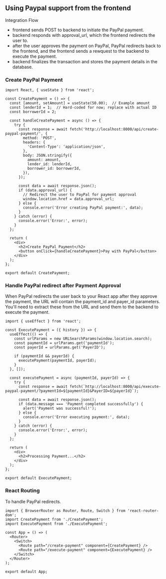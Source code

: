 ## Using Paypal support from the frontend

Integration Flow
- frontend sends POST to backend to initiate the PayPal payment.
- backend responds with approval_url, which the frontend redirects the user to.
- after the user approves the payment on PayPal, PayPal redirects back to the frontend, and the frontend sends a rewquest to the backend to execute the payment.
- backend finalizes the transaction and stores the payment details in the database.

### Create PayPal Payment

```
import React, { useState } from 'react';

const CreatePayment = () => {
  const [amount, setAmount] = useState(50.00);  // Example amount
  const lenderId = 1;  // Hard-coded for now; replace with actual ID
  const borrowerId = 2;

  const handleCreatePayment = async () => {
    try {
      const response = await fetch('http://localhost:8000/api/create-paypal-payment/', {
        method: 'POST',
        headers: {
          'Content-Type': 'application/json',
        },
        body: JSON.stringify({
          amount: amount,
          lender_id: lenderId,
          borrower_id: borrowerId,
        }),
      });

      const data = await response.json();
      if (data.approval_url) {
        // Redirect the user to PayPal for payment approval
        window.location.href = data.approval_url;
      } else {
        console.error('Error creating PayPal payment:', data);
      }
    } catch (error) {
      console.error('Error:', error);
    }
  };

  return (
    <div>
      <h2>Create PayPal Payment</h2>
      <button onClick={handleCreatePayment}>Pay with PayPal</button>
    </div>
  );
};

export default CreatePayment;
```

### Handle PayPal redirect after Payment Approval

When PayPal redirects the user back to your React app after they approve the payment, the URL will contain the payment_id and payer_id parameters.
You'll need to extract these from the URL and send them to the backend to execute the payment.

```
import { useEffect } from 'react';

const ExecutePayment = ({ history }) => {
  useEffect(() => {
    const urlParams = new URLSearchParams(window.location.search);
    const paymentId = urlParams.get('paymentId');
    const payerId = urlParams.get('PayerID');

    if (paymentId && payerId) {
      executePayment(paymentId, payerId);
    }
  }, []);

  const executePayment = async (paymentId, payerId) => {
    try {
      const response = await fetch(`http://localhost:8000/api/execute-paypal-payment/?paymentId=${paymentId}&PayerID=${payerId}`);

      const data = await response.json();
      if (data.message === 'Payment completed successfully') {
        alert('Payment was successful!');
      } else {
        console.error('Error executing payment:', data);
      }
    } catch (error) {
      console.error('Error:', error);
    }
  };

  return (
    <div>
      <h2>Processing Payment...</h2>
    </div>
  );
};

export default ExecutePayment;

```

### React Routing

To handle PayPal redirects.

```
import { BrowserRouter as Router, Route, Switch } from 'react-router-dom';
import CreatePayment from './CreatePayment';
import ExecutePayment from './ExecutePayment';

const App = () => (
  <Router>
    <Switch>
      <Route path="/create-payment" component={CreatePayment} />
      <Route path="/execute-payment" component={ExecutePayment} />
    </Switch>
  </Router>
);

export default App;

```
